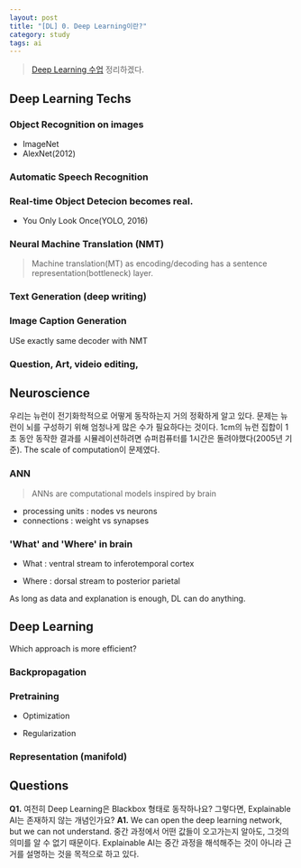 ```yaml
---
layout: post
title: "[DL] 0. Deep Learning이란?"
category: study
tags: ai
---
```


> [Deep Learning 수업] 정리하겠다.

## Deep Learning Techs
### Object Recognition on images
* ImageNet
* AlexNet(2012)

### Automatic Speech Recognition

### Real-time Object Detecion becomes real.
* You Only Look Once(YOLO, 2016)

### Neural Machine Translation (NMT)
> Machine translation(MT) as encoding/decoding has a sentence representation(bottleneck) layer.

### Text Generation (deep writing)


### Image Caption Generation
USe exactly same decoder with NMT

### Question, Art, videio editing, 

## Neuroscience
우리는 뉴런이 전기화학적으로 어떻게 동작하는지 거의 정확하게 알고 있다. 문제는 뉴런이 뇌를 구성하기 위해 엄청나게 많은 수가 필요하다는 것이다. 1cm의 뉴런 집합이 1초 동안 동작한 결과를 시뮬레이션하려면 슈퍼컴퓨터를 1시간은 돌려야했다(2005년 기준). The scale of computation이 문제였다.

### ANN
> ANNs are computational models inspired by brain

* processing units : nodes vs neurons
* connections : weight vs synapses

### 'What' and 'Where' in brain
* What : ventral stream to inferotemporal cortex

* Where : dorsal stream to posterior parietal


As long as data and explanation is enough, DL can do anything.

## Deep Learning

Which approach is more efficient?

### Backpropagation

### Pretraining
* Optimization

* Regularization

### Representation (manifold)


## Questions
**Q1.** 여전히 Deep Learning은 Blackbox 형태로 동작하나요? 그렇다면, Explainable AI는 존재하지 않는 개념인가요?
**A1.** We can open the deep learning network, but we can not understand. 중간 과정에서 어떤 값들이 오고가는지 알아도, 그것의 의미를 알 수 없기 때문이다. Explainable AI는 중간 과정을 해석해주는 것이 아니라 근거를 설명하는 것을 목적으로 하고 있다.

<!-- Links -->
[Deep Learning 수업]: https://drive.google.com/drive/folders/1uhm0_U4edru6c-QWz0kMSSrPhh7pxZgg

